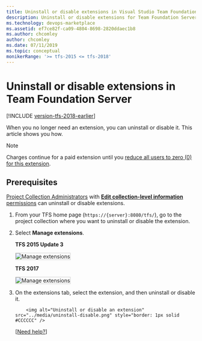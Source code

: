 ```yaml
---
title: Uninstall or disable extensions in Visual Studio Team Foundation Server (TFS)
description: Uninstall or disable extensions for Team Foundation Server (TFS)
ms.technology: devops-marketplace
ms.assetid: ef7ce82f-ca09-4804-8698-2820ddaec1b8
ms.author: chcomley
author: chcomley
ms.date: 07/11/2019
ms.topic: conceptual
monikerRange: '>= tfs-2015 <= tfs-2018'
---
```


# Uninstall or disable extensions in Team Foundation Server

[!INCLUDE [version-tfs-2018-earlier](../../includes/version-tfs-2018-earlier.md)]

When you no longer need an extension, you can uninstall or disable it. This article shows you how.

> [!NOTE]
> Charges continue for a paid extension until you [reduce all users to zero (0) for this extension](./change-paid-extension-users.md).

## Prerequisites

[Project Collection Administrators](../../organizations/security/set-project-collection-level-permissions.md)
with [**Edit collection-level information** permissions](../../organizations/security/permissions.md#collection)
can uninstall or disable extensions.

1.  From your TFS home page (`https://{server}:8080/tfs/`), go to the project collection where you want to uninstall or disable the extension.

2.  Select **Manage extensions**.

    **TFS 2015 Update 3**

    <img alt="Manage extensions" src="../media/manage-extensions.png" style="border: 1px solid #CCCCCC" />

    **TFS 2017**

    <img alt="Manage extensions" src="../media/manage-extensions2-new.png" style="border: 1px solid #CCCCCC" />

3.  On the extensions tab, select the extension, and then uninstall or disable it.

        	<img alt="Uninstall or disable an extension" src="../media/uninstall-disable.png" style="border: 1px solid #CCCCCC" />

    [[Need help?](../faq-extensions.md#q-how-do-i-get-support-for-the-visual-studio-marketplace)]
